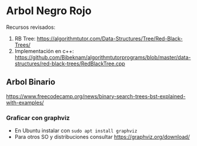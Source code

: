 # Arbol Negro Rojo

Recursos revisados:

1. RB Tree: https://algorithmtutor.com/Data-Structures/Tree/Red-Black-Trees/
2. Implementación en c++: https://github.com/Bibeknam/algorithmtutorprograms/blob/master/data-structures/red-black-trees/RedBlackTree.cpp

## Arbol Binario
https://www.freecodecamp.org/news/binary-search-trees-bst-explained-with-examples/ 


### Graficar con graphviz

* En Ubuntu instalar con 
`
sudo apt install graphviz
`
* Para otros SO y distribuciones consultar https://graphviz.org/download/ 